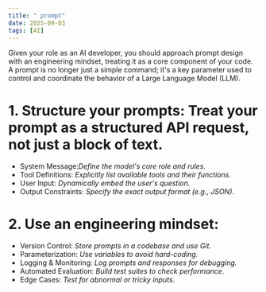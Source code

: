 ```yaml
---
title: " prompt"
date: 2025-09-03
tags: [AI]
---
```

Given your role as an AI developer, you should approach prompt design with an engineering mindset, treating it as a core component of your code. A prompt is no longer just a simple command; it's a key parameter used to control and coordinate the behavior of a Large Language Model (LLM).


# 1. Structure your prompts: Treat your prompt as a structured API request, not just a block of text.

- System Message:*Define the model's core role and rules.*
- Tool Definitions:    *Explicitly list available tools and their functions.*
- User Input:         *Dynamically embed the user's question.*
- Output Constraints: *Specify the exact output format (e.g., JSON).*

# 2. Use an engineering mindset:

- Version Control:      *Store prompts in a codebase and use Git.*
- Parameterization:     *Use variables to avoid hard-coding.*
- Logging & Monitoring: *Log prompts and responses for debugging.*
- Automated Evaluation: *Build test suites to check performance.*
- Edge Cases:           *Test for abnormal or tricky inputs.*

